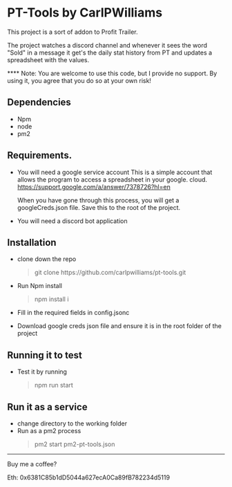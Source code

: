 # PT-Tools by CarlPWilliams
This project is a sort of addon to Profit Trailer.

The project watches a discord channel and whenever it sees the word "Sold" in a message it get's the daily stat history from PT and updates a spreadsheet with the values.


**** Note: You are welcome to use this code, but I provide no support. By using it, you agree that you do so at your own risk!
## Dependencies
- Npm
- node
- pm2

## Requirements.
- You will need a google service account
This is a simple account that allows the program to access a spreadsheet in your google. cloud.
https://support.google.com/a/answer/7378726?hl=en

    When you have gone through this process, you will get a googleCreds.json file.
    Save this to the root of the project.
- You will need a discord bot application

## Installation
- clone down the repo
    <blockquote>git clone https://github.com/carlpwilliams/pt-tools.git</blockquote>

- Run Npm install
    <blockquote>npm install i</blockquote>

- Fill in the required fields in config.jsonc
- Download google creds json file and ensure it is in the root folder of the project

## Running it to test
- Test it by running
    <blockquote>npm run start</blockquote>

## Run it as a service
- change directory to the working folder
- Run as a pm2 process
    <blockquote>pm2 start pm2-pt-tools.json</blockquote>


---

Buy me a coffee?

Eth: 0x6381C85b1dD5044a627ecA0Ca89fB782234d5119